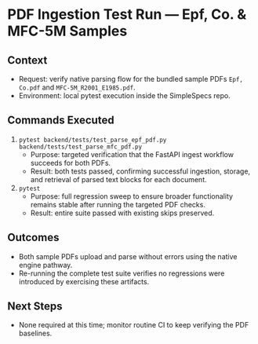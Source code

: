 # PDF Ingestion Test Run — Epf, Co. & MFC-5M Samples

## Context
- Request: verify native parsing flow for the bundled sample PDFs `Epf, Co.pdf` and `MFC-5M_R2001_E1985.pdf`.
- Environment: local pytest execution inside the SimpleSpecs repo.

## Commands Executed
1. `pytest backend/tests/test_parse_epf_pdf.py backend/tests/test_parse_mfc_pdf.py`
   - Purpose: targeted verification that the FastAPI ingest workflow succeeds for both PDFs.
   - Result: both tests passed, confirming successful ingestion, storage, and retrieval of parsed text blocks for each document.
2. `pytest`
   - Purpose: full regression sweep to ensure broader functionality remains stable after running the targeted PDF checks.
   - Result: entire suite passed with existing skips preserved.

## Outcomes
- Both sample PDFs upload and parse without errors using the native engine pathway.
- Re-running the complete test suite verifies no regressions were introduced by exercising these artifacts.

## Next Steps
- None required at this time; monitor routine CI to keep verifying the PDF baselines.
